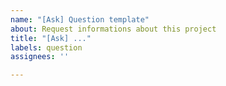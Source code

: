 ```yaml
---
name: "[Ask] Question template"
about: Request informations about this project
title: "[Ask] ..."
labels: question
assignees: ''

---
```




